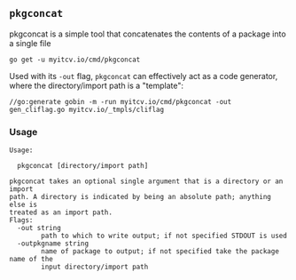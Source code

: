 <!-- __JSON: go list -json .
## `{{ filepathBase .Out.ImportPath}}`

{{.Out.Doc}}

```
go get -u {{.Out.ImportPath}}
```
-->
## `pkgconcat`

pkgconcat is a simple tool that concatenates the contents of a package into a single file

```
go get -u myitcv.io/cmd/pkgconcat
```
<!-- END -->

Used with its `-out` flag, `pkgconcat` can effectively act as a code generator, where the directory/import path is a
"template":

<!-- __TEMPLATE: sh -c "cat ${DOLLAR}(go list -f '{{.Dir}}' myitcv.io/cmd/modpub)/modpub.go | grep \"go:generate.*pkgconcat\""
```
{{.Out -}}
```
-->
```
//go:generate gobin -m -run myitcv.io/cmd/pkgconcat -out gen_cliflag.go myitcv.io/_tmpls/cliflag
```
<!-- END -->


<!-- __TEMPLATE: gobin -m -run . -h
### Usage

```
{{.Out -}}
```
-->
### Usage

```
Usage:

  pkgconcat [directory/import path]

pkgconcat takes an optional single argument that is a directory or an import
path. A directory is indicated by being an absolute path; anything else is
treated as an import path.
Flags:
  -out string
    	path to which to write output; if not specified STDOUT is used
  -outpkgname string
    	name of package to output; if not specified take the package name of the
    	input directory/import path

```
<!-- END -->
